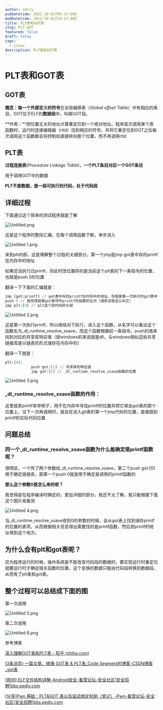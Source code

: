 ```yaml
---
author: s0rry
pubDatetime: 2022-10-01T09:15:00Z
modDatetime: 2022-10-01T19:23:00Z
title: PLT表和GOT表
slug: PLT-GOT
featured: false
draft: false
tags:
  - Linux
description: PLT表和GOT表
---
```


# PLT表和GOT表

## GOT表

**概念：**每一个**外部定义的符号**在全局偏移表（_Global offset Table_）中有相应的条目，GOT位于ELF的**数据段**中，叫做GOT段。

**作用：**把位置无关的地址计算重定位到一个绝对地址。程序首次调用某个库函数时，运行时连接编辑器（rtld）找到相应的符号，并将它重定位到GOT之后每次调用这个函数都会将控制权直接转向那个位置，而不再调用rtld

## PLT表

**过程连接表**(_Procedure Linkage Table_)，**一个PLT条目对应一个GOT条目**

用于调用GOT中的数据

**PLT不是数据，是一段可执行的代码，处于代码段**

## 详细过程

下面通过这个简单的测试程序就能了解

![Untitled.png](https://s0rry-1308583710.cos.ap-chengdu.myqcloud.com/markdown/Untitled.png)

这是这个程序的整段汇编，在每个调用函数下断，单步进入

![Untitled 1.png](https://s0rry-1308583710.cos.ap-chengdu.myqcloud.com/markdown/Untitled%201.png)

来到plt内部，这是理解整个过程的关键部分，第一个jmp是jmp got表中存的printf在内存中的地址

如果还没执行过printf，则此时改位置存的是当前这个plt表的下一条指令的位置，也就是push 0的位置

翻译一下下面的汇编就是：

```python
jmp [got:printf] // got表中存的printf在内存中的地址，但是是第一次执行时got表中该位置存的为push 0的位置
push 0 // 我觉得就是got表项中printf的函数的位次（请原谅我这么叫它）
jmp plt:[0] // plt这个段代码的头部
```

![Untitled 2.png](https://s0rry-1308583710.cos.ap-chengdu.myqcloud.com/markdown/Untitled%202.png)

这是第一次执行printf，所以继续向下执行，进入这个函数，从名字可以看出这个函数名为\_dl_runtime_resolve_xsave，而这个函数根据前一条指令，push的值来找到对应的共享库特征值（按windows的来说就是dll，与windows相似这些共享链接库是以链表的形式储存在内存中的）

翻译一下就是：

```python
plt:[0]:
			push got:[1] // 共享库的特征值
			jmp got:[2] // _dl_runtime_resolve_xsave函数的位置
```

![Untitled 3.png](https://s0rry-1308583710.cos.ap-chengdu.myqcloud.com/markdown/Untitled%203.png)

### \_dl_runtime_resolve_xsave函数的作用：

这里就拿printf来举例子，用于在内存中寻找printf的位置并把它填会got表的那个位置上，当下一次再调用时，就会在进入glt表的第一个jmp代码的位置，直接跳到printf的实际代码位置

## 问题总结

### **同一个\_dl_runtime_resolve_xsave函数为什么能确定是printf函数呢？**

很明显，一个传了两个参数给\_dl_runtime_resolve_xsave，第二个push got:[0]用于确定链接库，那第一个push 0就是用于确定是调用的printf函数的

**那么这个参数0是怎么来的呢？**

我觉得是在程序编译时确定的，更加详细的部分，我还不太了解，我只能根据下面这个图片来推测

![Untitled 4.png](https://s0rry-1308583710.cos.ap-chengdu.myqcloud.com/markdown/Untitled%204.png)

当\_dl_runtime_resolve_xsave收到0的参数的时候，会从got表上找到储存printf的位置的表项，从而根据相关信息得出需要找的是printf函数，然后把printf的地址填到这个地方。

## **为什么会有plt和got表呢？**

应为程序运行的时候，操作系统是不能改变代码段的数据的，要实现运行时重定位就要运行时才确定相关函数的位置，这个变换的数据只能由代码段转换到数据段，从而有了plt表和got表。

## 整个过程可以总结成下面的图

第一次调用

![Untitled 5.png](https://s0rry-1308583710.cos.ap-chengdu.myqcloud.com/markdown/Untitled%205.png)

第二次调用

![Untitled 6.png](https://s0rry-1308583710.cos.ap-chengdu.myqcloud.com/markdown/Untitled%206.png)

参考博客

[深入理解GOT表和PLT表 - 知乎 (zhihu.com)](https://zhuanlan.zhihu.com/p/130271689)

[(3条消息) 一篇文章，搞懂 GOT表 & PLT表\_Code Segment的博客-CSDN博客\_got表](https://blog.csdn.net/qq_43547885/article/details/108703430)

[[原创] ELF文件结构详解-Android安全-看雪论坛-安全社区|安全招聘|bbs.pediy.com](https://bbs.pediy.com/thread-255670.htm)

[[分享]Pwn 基础：PLT&GOT 表以及延迟绑定机制（笔记）-Pwn-看雪论坛-安全社区|安全招聘|bbs.pediy.com](https://bbs.pediy.com/thread-257545.htm)
